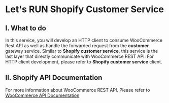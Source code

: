 # Let's RUN Shopify Customer Service


## I. What to do
In this service, you will develop an HTTP client to consume WooCommerce Rest API as well as handle the forwarded request 
from the **customer** gateway service. Similar to **Shopify customer service**, this service is the last layer that directly 
communicate with WooCommerce REST API. For HTTP client development, please refer to **Shopify customer service** client.


## II. Shopify API Documentation
For more information about WooCommerce REST API. Please refer to 
[WooCommerce API Documentation](https://woocommerce.github.io/woocommerce-rest-api-docs/#introduction)